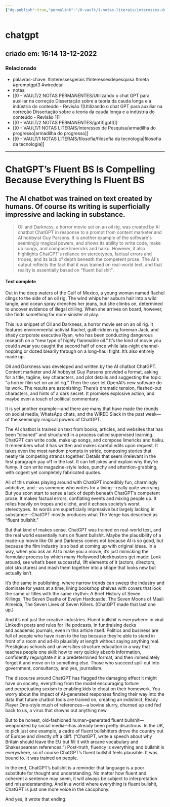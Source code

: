 ```yaml
---
{"dg-publish":true,"permalink":"/0-vault/1-notas-literais/interesses-de-pesquisa/chatgpt/","tags":["interessesgerais","interessesdepesquisa","meta","promptgpt3","wiredetal"],"dgHomeLink":true,"dgShowLocalGraph":true,"dgShowFileTree":true,"dgEnableSearch":true}
---
```


# chatgpt
## criado em: 16:14 13-12-2022

### Relacionado
- palavras-chave:  #interessesgerais  #interessesdepesquisa #meta #promptgpt3  #wiredetal 
- notas: 
- [[0 - VAULT/2 NOTAS PERMANENTES/Utilizando o chat GPT para auxiliar na correção Dissertação sobre a teoria da cauda longa e a indústria do conteúdo - Revisão 1\|Utilizando o chat GPT para auxiliar na correção Dissertação sobre a teoria da cauda longa e a indústria do conteúdo - Revisão 1]]
- [[0 - VAULT/2 NOTAS PERMANENTES/gpt3\|gpt3]]
- [[0 - VAULT/1 NOTAS LITERAIS/Interesses de Pesquisa/armadilha do progresso\|armadilha do progresso]]
- [[0 - VAULT/1 NOTAS LITERAIS/filosofia/filosofia da tecnologia\|filosofia da tecnologia]]
---
# ChatGPT’s Fluent BS Is Compelling Because Everything Is Fluent BS
## The AI chatbot was trained on text created by humans. Of course its writing is superficially impressive and lacking in substance.

>Oil and Darkness, a horror movie set on an oil rig, was created by AI chatbot ChatGPT in response to a prompt from content marketer and AI hobbyist Guy Parsons. It is another example of the software's seemingly magical powers, and shows its ability to write code, make up songs, and compose limericks and haiku. However, it also highlights ChatGPT's reliance on stereotypes, factual errors and tropes, and its lack of depth beneath the competent prose. The AI's output reflects the fact that it was trained on real-world text, and that reality is essentially based on "fluent bullshit".

#### Text complete

Out in the deep waters of the Gulf of Mexico, a young woman named Rachel clings to the side of an oil rig. The wind whips her auburn hair into a wild tangle, and ocean spray drenches her jeans, but she climbs on, determined to uncover evidence of illegal drilling. When she arrives on board, however, she finds something far more sinister at play.

This is a snippet of Oil and Darkness, a horror movie set on an oil rig. It features environmental activist Rachel, guilt-ridden rig foreman Jack, and shady corporate executive Ryan, who has been conducting dangerous research on a “new type of highly flammable oil.” It’s the kind of movie you could swear you caught the second half of once while late-night channel-hopping or dozed blearily through on a long-haul flight. It’s also entirely made up. 

Oil and Darkness was developed and written by the AI chatbot ChatGPT. Content marketer and AI hobbyist Guy Parsons provided a format, asking for a title, tagline, key characters, and plot details and suggesting the topic “a horror film set on an oil rig.” Then the user let OpenAI’s new software do its work. The results are astonishing: There’s dramatic tension, fleshed-out characters, and hints of a dark secret. It promises explosive action, and maybe even a touch of political commentary. 

It is yet another example—and there are many that have made the rounds on social media, WhatsApp chats, and the WIRED Slack in the past week—of the seemingly magical powers of ChatGPT. 

The AI chatbot is trained on text from books, articles, and websites that has been “cleaned” and structured in a process called supervised learning. ChatGPT can write code, make up songs, and compose limericks and haiku. It remembers what it has written and makes careful edits upon request. It takes even the most random prompts in stride, composing stories that neatly tie competing strands together: Details that seem irrelevant in the first paragraph pay off in the last. It can tell jokes and explain why they’re funny. It can write magazine-style ledes, punchy and attention-grabbing, with cogent yet completely fabricated quotes.

All of this makes playing around with ChatGPT incredibly fun, charmingly addictive, and—as someone who writes for a living—really quite worrying. But you soon start to sense a lack of depth beneath ChatGPT’s competent prose. It makes factual errors, conflating events and mixing people up. It relies heavily on tropes and cliché, and it echoes society’s worst stereotypes. Its words are superficially impressive but largely lacking in substance—ChatGPT mostly produces what The Verge has described as “fluent bullshit.”

But that kind of makes sense. ChatGPT was trained on real-world text, and the real world essentially runs on fluent bullshit. Maybe the plausibility of a made-up movie like Oil and Darkness comes not because AI is so good, but because the film industry is so bad at coming up with original ideas. In a way, when you ask an AI to make you a movie, it’s just mimicking the formulaic process by which many Hollywood blockbusters get made: Look around, see what’s been successful, lift elements of it (actors, directors, plot structures) and mash them together into a shape that looks new but actually isn’t. 

It’s the same in publishing, where narrow trends can sweep the industry and dominate for years at a time, lining bookshop shelves with covers that look the same or titles with the same rhythm: A Brief History of Seven Killings, The Seven Deaths of Evelyn Hardcastle, The Seven Moons of Maali Almeida, The Seven Lives of Seven Killers. (ChatGPT made that last one up.)

And it’s not just the creative industries. Fluent bullshit is everywhere: in viral LinkedIn posts and rules for life podcasts, in fundraising decks and academic journals, even in this article itself. Politics and business are full of people who have risen to the top because they’re able to stand in front of a room and ad-lib plausibly at length without saying anything real. Prestigious schools and universities structure education in a way that teaches people one skill: how to very quickly absorb information, confidently regurgitate it in a predetermined format, and then immediately forget it and move on to something else. Those who succeed spill out into government, consultancy, and yes, journalism.

The discourse around ChatGPT has flagged the damaging effect it might have on society, everything from the model encouraging torture and perpetuating sexism to enabling kids to cheat on their homework. You worry about the impact of AI-generated responses finding their way into the data that future chatbot tools are trained on, creating an indistinct, Ready Player One-style mush of references—a bovine slurry, churned up and fed back to us, a virus that drowns out anything new.

But to be honest, old-fashioned human-generated fluent bullshit—weaponized by social media—has already been pretty disastrous. In the UK, to pick just one example, a cadre of fluent bullshitters drove the country out of Europe and directly off a cliff. (“ChatGPT, write a speech about why Britain should leave the EU but fill it with arcane vocabulary and Shakespearean references.”) Post-truth, fluency is everything and bullshit is everywhere, so of course ChatGPT’s fluent bullshit feels plausible. It was bound to. It was trained on people. 

In the end, ChatGPT’s bullshit is a reminder that language is a poor substitute for thought and understanding. No matter how fluent and coherent a sentence may seem, it will always be subject to interpretation and misunderstanding. And in a world where everything is fluent bullshit, ChatGPT is just one more voice in the cacophony.

And yes, it wrote that ending.
